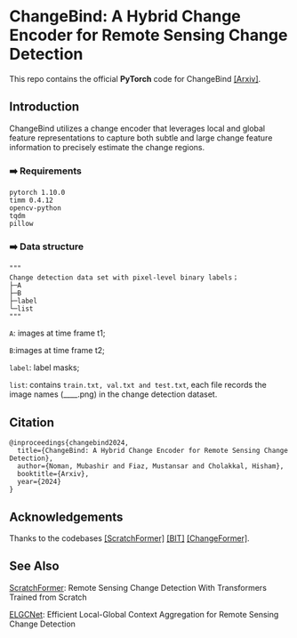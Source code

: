 
# ChangeBind: A Hybrid Change Encoder for Remote Sensing Change Detection

This repo contains the official **PyTorch** code for ChangeBind [[Arxiv]](https://arxiv.org/abs/2404.17565).

## Introduction
ChangeBind utilizes a change encoder that leverages local and global feature representations to capture both subtle and large change feature information to precisely estimate the change regions.

### :arrow_right: Requirements
```
pytorch 1.10.0
timm 0.4.12
opencv-python
tqdm
pillow
```

### :arrow_right: Data structure

```
"""
Change detection data set with pixel-level binary labels；
├─A
├─B
├─label
└─list
"""
```

`A`: images at time frame t1;

`B`:images at time frame t2;

`label`: label masks;

`list`: contains `train.txt, val.txt and test.txt`, each file records the image names (____.png) in the change detection dataset.


## Citation
```
@inproceedings{changebind2024,
  title={ChangeBind: A Hybrid Change Encoder for Remote Sensing Change Detection},
  author={Noman, Mubashir and Fiaz, Mustansar and Cholakkal, Hisham},
  booktitle={Arxiv},
  year={2024}
}
```

## Acknowledgements
Thanks to the codebases [[ScratchFormer]](https://github.com/mustansarfiaz/ScratchFormer) [[BIT]](https://github.com/justchenhao/BIT_CD) [[ChangeFormer]](https://github.com/wgcban/ChangeFormer). 

## See Also
[ScratchFormer](https://github.com/mustansarfiaz/ScratchFormer): Remote Sensing Change Detection With Transformers Trained from Scratch

[ELGCNet](https://github.com/techmn/elgcnet): Efficient Local-Global Context Aggregation for Remote Sensing Change Detection
